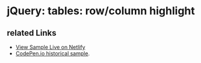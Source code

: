 # jQuery: tables: row/column highlight

## related Links

* [View Sample Live on Netlify](https://rasx-node-js.netlify.com/jquery-tables-row-column-highlight/)
* [CodePen.io historical sample](https://codepen.io/rasx/pen/BpohL).
